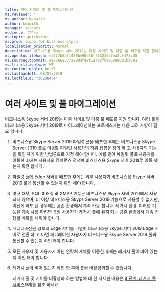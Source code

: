 ```yaml
---
title: 여러 사이트 및 풀 마이그레이션
ms.reviewer: ''
ms.author: kenwith
author: kenwith
manager: serdars
audience: ITPro
ms.topic: quickstart
ms.prod: skype-for-business-itpro
localization_priority: Normal
description: 비즈니스용 Skype 서버 2019는 다중 사이트 및 다중 풀 배포를 지원 합니다. 여러 풀을 비즈니스용 Skype 서버 2019로 마이그레이션하는 프로세스에는 다음 고려 사항이 필요 합니다.
ms.openlocfilehash: e2577b6af1430be90e30fff3236d7ea3cf473cd5
ms.sourcegitcommit: e1c8a62577229daf42f1a7bcfba268a9001bb791
ms.translationtype: MT
ms.contentlocale: ko-KR
ms.lasthandoff: 08/07/2019
ms.locfileid: "36238466"
---
```

# <a name="migrating-multiple-sites-and-pools"></a>여러 사이트 및 풀 마이그레이션

비즈니스용 Skype 서버 2019는 다중 사이트 및 다중 풀 배포를 지원 합니다. 여러 풀을 비즈니스용 Skype 서버 2019로 마이그레이션하는 프로세스에는 다음 고려 사항이 필요 합니다. 
  
1. 비즈니스용 Skype Server 2019 파일럿 풀을 배포한 후에는 비즈니스용 Skype Server 2019 풀로 이동할 파일럿 사용자의 하위 집합을 정의 하 고 사용자의 기능을 확인 하기 위한 방법론으로 지정 해야 합니다. 예를 들어 파일럿 풀로 사용자를 이동한 후에는 사용자의 컨퍼런스 정책이 비즈니스용 Skype 서버 2019로 이동 했는지 확인 합니다. 
    
2. 파일럿 풀에 Edge 서버를 배포한 후에는 외부 사용자가 비즈니스용 Skype 서버 2019 풀과 통신할 수 있는지 확인 해야 합니다.

3. 영구 채팅, SQL 미러링 및 XMPP 기능은 비즈니스용 Skype 서버 2019에서 사용 되지 않으며, 더 이상 비즈니스용 Skype Server 2019 기능으로 사용할 수 없지만, 이전에 배포 된 경우에는 공존 환경에서 계속 가능 합니다. 레거시 환경. 이러한 기능을 계속 사용 하려면 특정 사용자가 레거시 풀에 유지 되는 공존 환경에서 계속 진행할 계획을 세워야 합니다.
    
4. 페더레이션된 경로의 Edge 서버를 파일럿 비즈니스용 Skype 서버 2019 Edge 서버로 전환 하 고 나면 페더레이션 사용자가 비즈니스용 Skype Server 2019 풀과 통신할 수 있는지 확인 해야 합니다.
    
5. 모든 사용자 및 사용자가 아닌 연락처 개체를 이동한 후에는 레거시 풀이 비어 있는지 확인 해야 합니다.
    
6. 레거시 풀이 비어 있는지 확인 한 후에 풀을 비활성화할 수 있습니다. 
    
    레거시 풀 및 서버를 비활성화 하는 방법에 대 한 자세한 내용은 [8 단계: 레거시 풀 서비스](phase-8-decommission-legacy-pools.md)해제를 참조 하세요.
    

